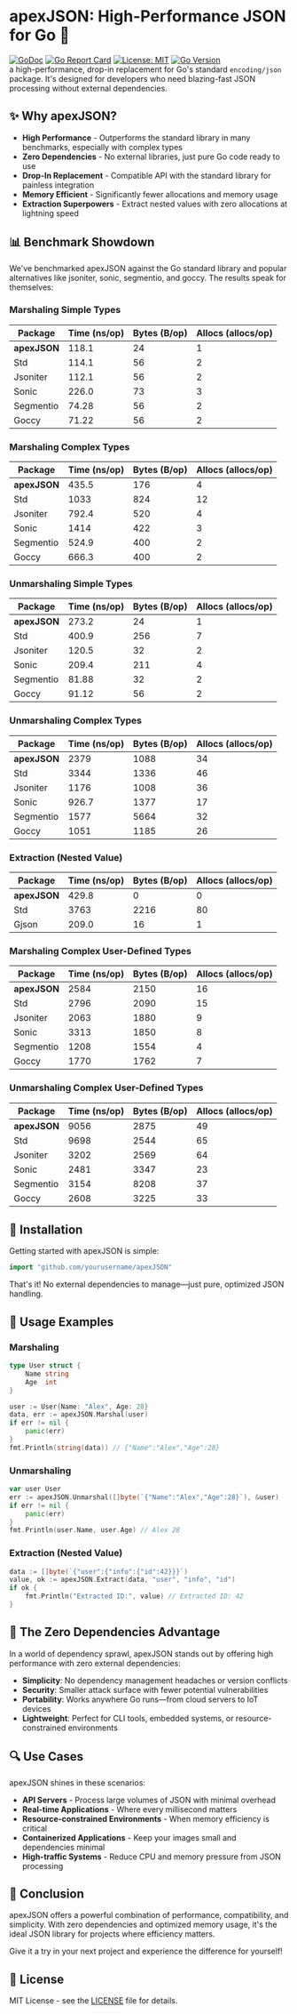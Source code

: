 # apexJSON: High-Performance JSON for Go 🚀

[![GoDoc](https://img.shields.io/badge/GoDoc-Reference-blue)](https://godoc.org/github.com/xDarkicex/apexJSON)
[![Go Report Card](https://goreportcard.com/badge/github.com/xDarkicex/apexJSON)](https://goreportcard.com/report/github.com/xDarkicex/apexJSON)
[![License: MIT](https://img.shields.io/badge/License-MIT-yellow.svg)](https://opensource.org/licenses/MIT)
[![Go Version](https://img.shields.io/badge/go-%3E=1.21-blue)](https://golang.org/)  
a high-performance, drop-in replacement for Go's standard `encoding/json` package. It's designed for developers who need blazing-fast JSON processing without external dependencies. 

## ✨ Why apexJSON?

* **High Performance** - Outperforms the standard library in many benchmarks, especially with complex types
* **Zero Dependencies** - No external libraries, just pure Go code ready to use
* **Drop-In Replacement** - Compatible API with the standard library for painless integration
* **Memory Efficient** - Significantly fewer allocations and memory usage
* **Extraction Superpowers** - Extract nested values with zero allocations at lightning speed

## 📊 Benchmark Showdown

We've benchmarked apexJSON against the Go standard library and popular alternatives like jsoniter, sonic, segmentio, and goccy. The results speak for themselves:

### Marshaling Simple Types

| Package | Time (ns/op) | Bytes (B/op) | Allocs (allocs/op) |
|---------|--------------|--------------|-------------------|
| **apexJSON** | 118.1 | 24 | 1 |
| Std | 114.1 | 56 | 2 |
| Jsoniter | 112.1 | 56 | 2 |
| Sonic | 226.0 | 73 | 3 |
| Segmentio | 74.28 | 56 | 2 |
| Goccy | 71.22 | 56 | 2 |

### Marshaling Complex Types

| Package | Time (ns/op) | Bytes (B/op) | Allocs (allocs/op) |
|---------|--------------|--------------|-------------------|
| **apexJSON** | 435.5 | 176 | 4 |
| Std | 1033 | 824 | 12 |
| Jsoniter | 792.4 | 520 | 4 |
| Sonic | 1414 | 422 | 3 |
| Segmentio | 524.9 | 400 | 2 |
| Goccy | 666.3 | 400 | 2 |

### Unmarshaling Simple Types

| Package | Time (ns/op) | Bytes (B/op) | Allocs (allocs/op) |
|---------|--------------|--------------|-------------------|
| **apexJSON** | 273.2 | 24 | 1 |
| Std | 400.9 | 256 | 7 |
| Jsoniter | 120.5 | 32 | 2 |
| Sonic | 209.4 | 211 | 4 |
| Segmentio | 81.88 | 32 | 2 |
| Goccy | 91.12 | 56 | 2 |

### Unmarshaling Complex Types

| Package | Time (ns/op) | Bytes (B/op) | Allocs (allocs/op) |
|---------|--------------|--------------|-------------------|
| **apexJSON** | 2379 | 1088 | 34 |
| Std | 3344 | 1336 | 46 |
| Jsoniter | 1176 | 1008 | 36 |
| Sonic | 926.7 | 1377 | 17 |
| Segmentio | 1577 | 5664 | 32 |
| Goccy | 1051 | 1185 | 26 |

### Extraction (Nested Value)

| Package | Time (ns/op) | Bytes (B/op) | Allocs (allocs/op) |
|---------|--------------|--------------|-------------------|
| **apexJSON** | 429.8 | 0 | 0 |
| Std | 3763 | 2216 | 80 |
| Gjson | 209.0 | 16 | 1 |

### Marshaling Complex User-Defined Types

| Package | Time (ns/op) | Bytes (B/op) | Allocs (allocs/op) |
|---------|--------------|--------------|-------------------|
| **apexJSON** | 2584 | 2150 | 16 |
| Std | 2796 | 2090 | 15 |
| Jsoniter | 2063 | 1880 | 9 |
| Sonic | 3313 | 1850 | 8 |
| Segmentio | 1208 | 1554 | 4 |
| Goccy | 1770 | 1762 | 7 |

### Unmarshaling Complex User-Defined Types

| Package | Time (ns/op) | Bytes (B/op) | Allocs (allocs/op) |
|---------|--------------|--------------|-------------------|
| **apexJSON** | 9056 | 2875 | 49 |
| Std | 9698 | 2544 | 65 |
| Jsoniter | 3202 | 2569 | 64 |
| Sonic | 2481 | 3347 | 23 |
| Segmentio | 3154 | 8208 | 37 |
| Goccy | 2608 | 3225 | 33 |

## 🚀 Installation

Getting started with apexJSON is simple:

```go
import "github.com/yourusername/apexJSON"
```

That's it! No external dependencies to manage—just pure, optimized JSON handling.

## 📝 Usage Examples

### Marshaling

```go
type User struct {
    Name string
    Age  int
}

user := User{Name: "Alex", Age: 28}
data, err := apexJSON.Marshal(user)
if err != nil {
    panic(err)
}
fmt.Println(string(data)) // {"Name":"Alex","Age":28}
```

### Unmarshaling

```go
var user User
err := apexJSON.Unmarshal([]byte(`{"Name":"Alex","Age":28}`), &user)
if err != nil {
    panic(err)
}
fmt.Println(user.Name, user.Age) // Alex 28
```

### Extraction (Nested Value)

```go
data := []byte(`{"user":{"info":{"id":42}}}`)
value, ok := apexJSON.Extract(data, "user", "info", "id")
if ok {
    fmt.Println("Extracted ID:", value) // Extracted ID: 42
}
```

## 💎 The Zero Dependencies Advantage

In a world of dependency sprawl, apexJSON stands out by offering high performance with zero external dependencies:

* **Simplicity**: No dependency management headaches or version conflicts
* **Security**: Smaller attack surface with fewer potential vulnerabilities
* **Portability**: Works anywhere Go runs—from cloud servers to IoT devices
* **Lightweight**: Perfect for CLI tools, embedded systems, or resource-constrained environments

## 🔍 Use Cases

apexJSON shines in these scenarios:

* **API Servers** - Process large volumes of JSON with minimal overhead
* **Real-time Applications** - Where every millisecond matters
* **Resource-constrained Environments** - When memory efficiency is critical
* **Containerized Applications** - Keep your images small and dependencies minimal
* **High-traffic Systems** - Reduce CPU and memory pressure from JSON processing

## 🏁 Conclusion

apexJSON offers a powerful combination of performance, compatibility, and simplicity. With zero dependencies and optimized memory usage, it's the ideal JSON library for projects where efficiency matters.

Give it a try in your next project and experience the difference for yourself!

## 📜 License

MIT License - see the [LICENSE](LICENSE) file for details.
